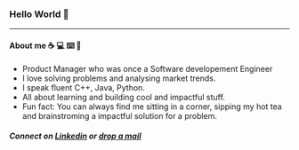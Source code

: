 ### Hello World :wave:	 
<hr></hr>

#### About me :coffee:	:computer:	:keyboard:	:ledger:	

- Product Manager who was once a Software developement Engineer 
- I love solving problems and analysing market trends.
- I speak fluent C++, Java, Python.
- All about learning and building cool and impactful stuff.
- Fun fact: You can always find me sitting in a corner, sipping my hot tea and brainstroming a impactful solution for a problem.


##### Connect on [Linkedin](https://www.linkedin.com/in/shaini-soni-9a9126157/) or [drop a mail](shainisoni1696@gmail.com)










<!--
**shainisoni1696/shainisoni1696** is a ✨ _special_ ✨ repository because its `README.md` (this file) appears on your GitHub profile.

Here are some ideas to get you started:

- 🔭 I’m currently working on ...
- 🌱 I’m currently learning ...
- 👯 I’m looking to collaborate on ...
- 🤔 I’m looking for help with ...
- 💬 Ask me about ...
- 📫 How to reach me: ...
- 😄 Pronouns: ...
- ⚡ Fun fact: ...
-->
